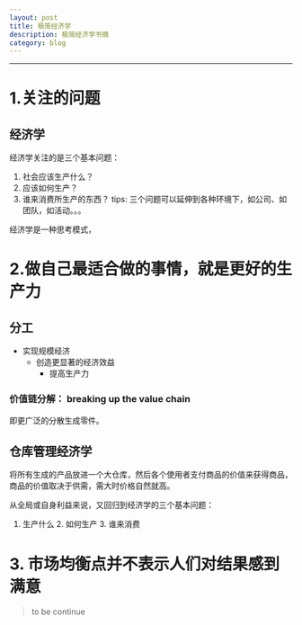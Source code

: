 ```yaml
---
layout: post
title: 极简经济学
description: 极简经济学书摘
category: blog
---
```






---
# 1.关注的问题
## 经济学
经济学关注的是三个基本问题：
1. 社会应该生产什么？
2. 应该如何生产？
3. 谁来消费所生产的东西？
tips: 三个问题可以延伸到各种环境下，如公司、如团队，如活动。。。

经济学是一种思考模式，
# 2.做自己最适合做的事情，就是更好的生产力
## 分工

 - 实现规模经济
	- 创造更显著的经济效益
		- 提高生产力

### 价值链分解： breaking up the value chain
即更广泛的分散生成零件。

## 仓库管理经济学
将所有生成的产品放进一个大仓库，然后各个使用者支付商品的价值来获得商品，商品的价值取决于供需，需大时价格自然就高。

从全局或自身利益来说，又回归到经济学的三个基本问题：
1. 生产什么
	2. 如何生产
	3. 谁来消费
# 3. 市场均衡点并不表示人们对结果感到满意


> to be continue